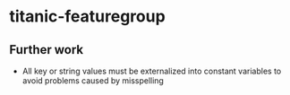 # titanic-featuregroup





## Further work

- All key or string values must be externalized into constant variables to avoid problems caused by misspelling
